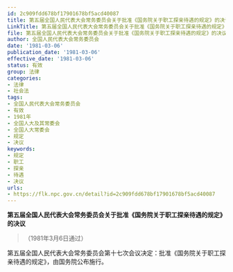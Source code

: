 ```yaml
---
id: 2c909fdd678bf17901678bf5acd40087
title: 第五届全国人民代表大会常务委员会关于批准《国务院关于职工探亲待遇的规定》的决议
LinkTitle: 第五届全国人民代表大会常务委员会关于批准《国务院关于职工探亲待遇的规定》的决议（1981）
file: 第五届全国人民代表大会常务委员会关于批准《国务院关于职工探亲待遇的规定》的决议_19810306_2c909fdd678bf17901678bf5acd40087.docx
author: 全国人民代表大会常务委员会
date: '1981-03-06'
publication_date: '1981-03-06'
effective_date: '1981-03-06'
status: 有效
group: 法律
categories:
- 法律
- 社会法
tags:
- 全国人民代表大会常务委员会
- 有效
- 1981年
- 全国人大及其常委会
- 全国人大常委会
- 规定
- 决议
keywords:
- 规定
- 职工
- 探亲
- 待遇
- 决议
urls:
- https://flk.npc.gov.cn/detail?id=2c909fdd678bf17901678bf5acd40087
---
```


**第五届全国人民代表大会常务委员会关于批准《国务院关于职工探亲待遇的规定》的决议**

> （1981年3月6日通过）

第五届全国人民代表大会常务委员会第十七次会议决定：批准《国务院关于职工探亲待遇的规定》，由国务院公布施行。
